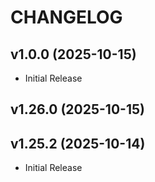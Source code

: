 # CHANGELOG

<!-- version list -->

## v1.0.0 (2025-10-15)

- Initial Release

## v1.26.0 (2025-10-15)


## v1.25.2 (2025-10-14)

- Initial Release
